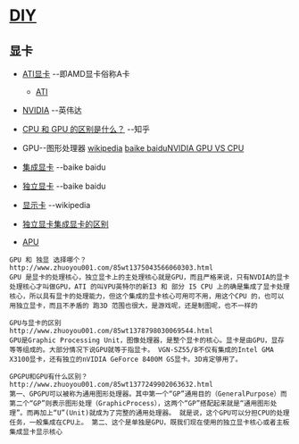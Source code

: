 #  [DIY](http://diy.pconline.com.cn/)

## 显卡

* [ATI显卡](http://baike.baidu.com/link?url=X_zYUKTJKLyTp7-k3iWwMvmT9r6vIuKdCq5erz0wMdIjV00WAltyH6YaRZT49ai51n1j4uXujvLuSlmiKcjTgq) --即AMD显卡俗称A卡 
  * [ATI](https://zh.wikipedia.org/wiki/%E5%86%B6%E5%A4%A9%E7%A7%91%E6%8A%80)
* [NVIDIA](https://zh.wikipedia.org/wiki/%E8%8B%B1%E4%BC%9F%E8%BE%BE) --英伟达
* [CPU 和 GPU 的区别是什么？](https://www.zhihu.com/question/19903344) --知乎
* GPU--图形处理器 [wikipedia](https://zh.wikipedia.org/wiki/%E5%9C%96%E5%BD%A2%E8%99%95%E7%90%86%E5%99%A8) [baike baidu](http://baike.baidu.com/view/5395837.htm?fromtitle=gpu&fromid=105524&type=syn)[NVIDIA  GPU VS CPU ](http://www.nvidia.cn/object/what-is-gpu-computing-cn.html)

* [集成显卡](http://baike.baidu.com/view/9082.htm)    --baike baidu
* [独立显卡](http://baike.baidu.com/view/348258.htm)  --baike baidu
* [显示卡](https://zh.wikipedia.org/wiki/%E6%98%BE%E7%A4%BA%E5%8D%A1) --wikipedia
* [独立显卡集成显卡的区别](http://zhidao.baidu.com/question/257079038.html)
* [APU](https://zh.wikipedia.org/wiki/AMD%E5%8A%A0%E9%80%9F%E5%A4%84%E7%90%86%E5%99%A8)

```
GPU 和 独显 选择哪个？
http://www.zhuoyou001.com/85wt1375043566060303.html
GPU 是显卡的处理核心，独立显卡上的主处理核心就是GPU，而且严格来说，只有NVDIA的显卡处理核心才叫做GPU，ATI 的叫VPU英特尔的新I3 和 部分 I5 CPU 上的确是集成了显卡处理核心，所以具有显卡的处理能力，但这个集成的显卡核心可用可不用，用这个CPU 的，也可以用独立显卡，而且不矛盾的 跑3D 范围也很大，是游戏呢，还是制图呢，也不一样的

```
```
GPU与显卡的区别
http://www.zhuoyou001.com/85wt1378798030069544.html
GPU是Graphic Processing Unit，图像处理器，是整个显卡的核心。显卡是由GPU，显存等等组成的。大部分情况下说GPU就等于指显卡。 VGN-SZ55/B不仅有集成的Intel GMA X3100显卡，还有独立的nVIDIA GeForce 8400M GS显卡。3D肯定够用了。
```

```
GPGPU和GPU有什么区别？
http://www.zhuoyou001.com/85wt1377249902063632.html
第一、GPGPU可以被称为通用图形处理器。其中第一个“GP”通用目的（GeneralPurpose）而第二个“GP”则表示图形处理（GraphicProcess），这两个“GP”搭配起来就是“通用图形处理”。而再加上“U”(Unit)就成为了完整的通用处理器。 就是说，这个GPU可以分担CPU的处理任务，一般集成在CPU上。 第二、这个是单独是GPU，既我们现在使用的独立显卡核心或者主板集成显卡显示核心
```

